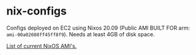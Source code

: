 # nix-configs

Configs deployed on EC2 using Nixos 20.09 (Public AMI BUILT FOR arm: `ami-00a02608ff45ff8f9`). Needs at least 4GB of disk space.

[List of current NixOS AMI's.](https://github.com/NixOS/nixpkgs/blob/master/nixos/modules/virtualisation/ec2-amis.nix)



